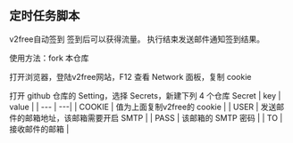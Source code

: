 ## 定时任务脚本

v2free自动签到 签到后可以获得流量。
执行结束发送邮件通知签到结果。

使用方法：fork 本仓库

打开浏览器，登陆v2free网站，F12 查看 Network 面板，复制 cookie

打开 github 仓库的 Setting，选择 Secrets，新建下列 4 个仓库 Secret
| key | value |
| --- | ---|
| COOKIE | 值为上面复制v2free的 cookie |
| USER | 发送邮件的邮箱地址，该邮箱需要开启 SMTP |
| PASS | 该邮箱的 SMTP 密码 |
| TO | 接收邮件的邮箱 |